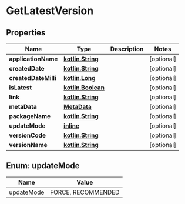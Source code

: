 # GetLatestVersion

## Properties
Name | Type | Description | Notes
------------ | ------------- | ------------- | -------------
**applicationName** | [**kotlin.String**](.md) |  |  [optional]
**createdDate** | [**kotlin.String**](.md) |  |  [optional]
**createdDateMilli** | [**kotlin.Long**](.md) |  |  [optional]
**isLatest** | [**kotlin.Boolean**](.md) |  |  [optional]
**link** | [**kotlin.String**](.md) |  |  [optional]
**metaData** | [**MetaData**](MetaData.md) |  |  [optional]
**packageName** | [**kotlin.String**](.md) |  |  [optional]
**updateMode** | [**inline**](#UpdateModeEnum) |  |  [optional]
**versionCode** | [**kotlin.String**](.md) |  |  [optional]
**versionName** | [**kotlin.String**](.md) |  |  [optional]

<a name="UpdateModeEnum"></a>
## Enum: updateMode
Name | Value
---- | -----
updateMode | FORCE, RECOMMENDED
